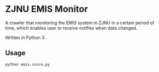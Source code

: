 # ZJNU EMIS Monitor
A crawler that monitoring the EMIS system in ZJNU in a certain period of time, which enables user to receive notifies when data changed.

Written in Python 3.

## Usage
```python
python emis-score.py
```
